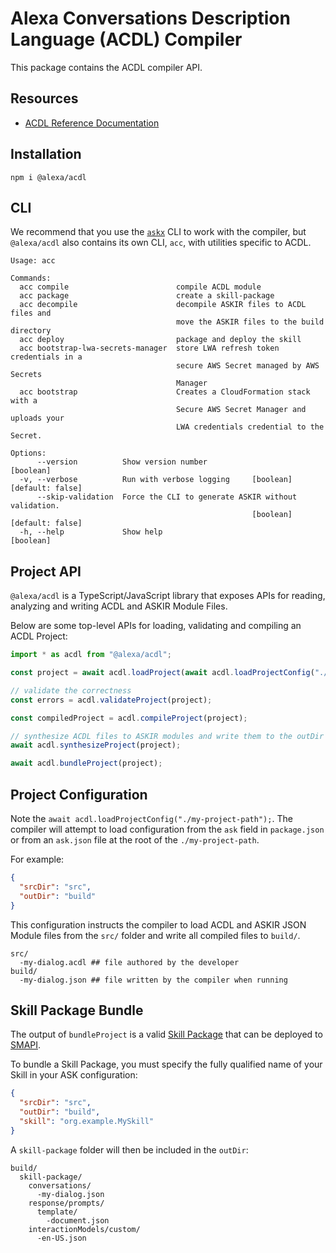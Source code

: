 # Alexa Conversations Description Language (ACDL) Compiler

This package contains the ACDL compiler API.

## Resources

- [ACDL Reference Documentation](https://developer.amazon.com/en-US/docs/alexa/conversations/about-acdl.html)

## Installation

```
npm i @alexa/acdl
```

## CLI

We recommend that you use the [`askx`](https://www.npmjs.com/package/ask-cli-x) CLI to work with the compiler, but `@alexa/acdl` also contains its own CLI, `acc`, with utilities specific to ACDL.

```
Usage: acc

Commands:
  acc compile                        compile ACDL module
  acc package                        create a skill-package
  acc decompile                      decompile ASKIR files to ACDL files and
                                     move the ASKIR files to the build directory
  acc deploy                         package and deploy the skill
  acc bootstrap-lwa-secrets-manager  store LWA refresh token credentials in a
                                     secure AWS Secret managed by AWS Secrets
                                     Manager
  acc bootstrap                      Creates a CloudFormation stack with a
                                     Secure AWS Secret Manager and uploads your
                                     LWA credentials credential to the Secret.

Options:
      --version          Show version number                           [boolean]
  -v, --verbose          Run with verbose logging     [boolean] [default: false]
      --skip-validation  Force the CLI to generate ASKIR without validation.
                                                      [boolean] [default: false]
  -h, --help             Show help                                     [boolean]
```

## Project API

`@alexa/acdl` is a TypeScript/JavaScript library that exposes APIs for reading, analyzing and writing ACDL and ASKIR Module Files.

Below are some top-level APIs for loading, validating and compiling an ACDL Project:

```ts
import * as acdl from "@alexa/acdl";

const project = await acdl.loadProject(await acdl.loadProjectConfig("./my-project-path"));

// validate the correctness
const errors = acdl.validateProject(project);

const compiledProject = acdl.compileProject(project);

// synthesize ACDL files to ASKIR modules and write them to the outDir
await acdl.synthesizeProject(project);

await acdl.bundleProject(project);
```

## Project Configuration

Note the `await acdl.loadProjectConfig("./my-project-path");`. The compiler will attempt to load configuration from the `ask` field in `package.json` or from an `ask.json` file at the root of the `./my-project-path`.

For example:

```json
{
  "srcDir": "src",
  "outDir": "build"
}
```

This configuration instructs the compiler to load ACDL and ASKIR JSON Module files from the `src/` folder and write all compiled files to `build/`.

```
src/
  -my-dialog.acdl ## file authored by the developer
build/
  -my-dialog.json ## file written by the compiler when running
```

## Skill Package Bundle

The output of `bundleProject` is a valid [Skill Package](https://developer.amazon.com/en-US/docs/alexa/smapi/skill-package-api-reference.html) that can be deployed to [SMAPI](https://developer.amazon.com/en-US/docs/alexa/smapi/smapi-overview.html).

To bundle a Skill Package, you must specify the fully qualified name of your Skill in your ASK configuration:

```json
{
  "srcDir": "src",
  "outDir": "build",
  "skill": "org.example.MySkill"
}
```

A `skill-package` folder will then be included in the `outDir`:

```
build/
  skill-package/
    conversations/
      -my-dialog.json
    response/prompts/
      template/
        -document.json
    interactionModels/custom/
      -en-US.json
```
